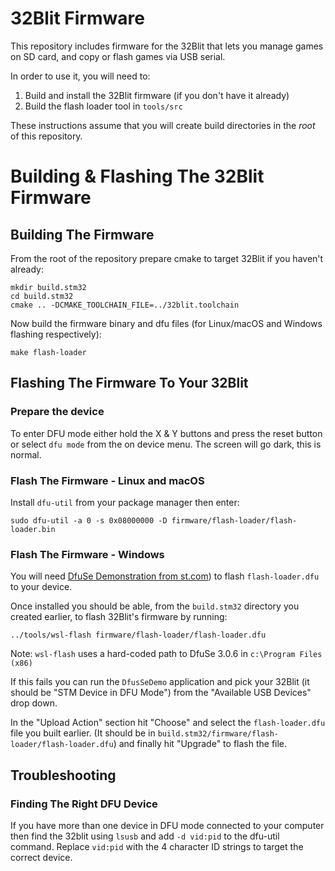 # 32Blit Firmware

This repository includes firmware for the 32Blit that lets you manage games on SD card, and copy or flash games via USB serial.

In order to use it, you will need to:

1. Build and install the 32Blit firmware (if you don't have it already)
2. Build the flash loader tool in `tools/src`

These instructions assume that you will create build directories in the *root* of this repository.

# Building & Flashing The 32Blit Firmware

## Building The Firmware

From the root of the repository prepare cmake to target 32Blit if you haven't already:

```
mkdir build.stm32
cd build.stm32
cmake .. -DCMAKE_TOOLCHAIN_FILE=../32blit.toolchain
```

Now build the firmware binary and dfu files (for Linux/macOS and Windows flashing respectively):

```
make flash-loader
```

## Flashing The Firmware To Your 32Blit

### Prepare the device

To enter DFU mode either hold the X & Y buttons and press the reset button or select `dfu mode` from the on device menu. The screen will go dark, this is normal.

### Flash The Firmware - Linux and macOS

Install `dfu-util` from your package manager then enter:

```
sudo dfu-util -a 0 -s 0x08000000 -D firmware/flash-loader/flash-loader.bin
```

### Flash The Firmware - Windows

You will need [DfuSe Demonstration from st.com](https://www.st.com/en/development-tools/stsw-stm32080.html)) to flash `flash-loader.dfu` to your device.

Once installed you should be able, from the `build.stm32` directory you created earlier, to flash 32Blit's firmware by running:

```
../tools/wsl-flash firmware/flash-loader/flash-loader.dfu
```

Note: `wsl-flash` uses a hard-coded path to DfuSe 3.0.6 in `c:\Program Files (x86)`

If this fails you can run the `DfusSeDemo` application and pick your 32Blit (it should be "STM Device in DFU Mode") from the "Available USB Devices" drop down.

In the "Upload Action" section hit "Choose" and select the `flash-loader.dfu` file you built earlier. (It should be in `build.stm32/firmware/flash-loader/flash-loader.dfu`) and finally hit "Upgrade" to flash the file.

## Troubleshooting

### Finding The Right DFU Device

If you have more than one device in DFU mode connected to your computer then find the 32blit using `lsusb` and add `-d vid:pid` to the dfu-util command. Replace `vid:pid` with the 4 character ID strings to target the correct device.